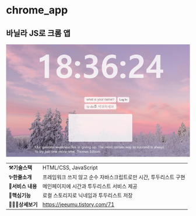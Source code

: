 # chrome_app
## 바닐라 JS로 크롬 앱
![default](img/preview.png)

| | |
|--|--|
|<b>⚒️기술스택</b> |HTML/CSS, JavaScript|
|<b>✨한줄소개</b>|프레임워크 쓰지 않고 순수 자바스크립트로만 시간, 투두리스트 구현|
|<b>🚀서비스 내용</b>|메인페이지에 시간과 투두리스트 서비스 제공|
|<b>📃핵심기능</b>|로컬 스토리지로 닉네임과 투두리스트 저장|
|<b>🧑🏻‍💻상세보기</b>|https://jeeumu.tistory.com/71|